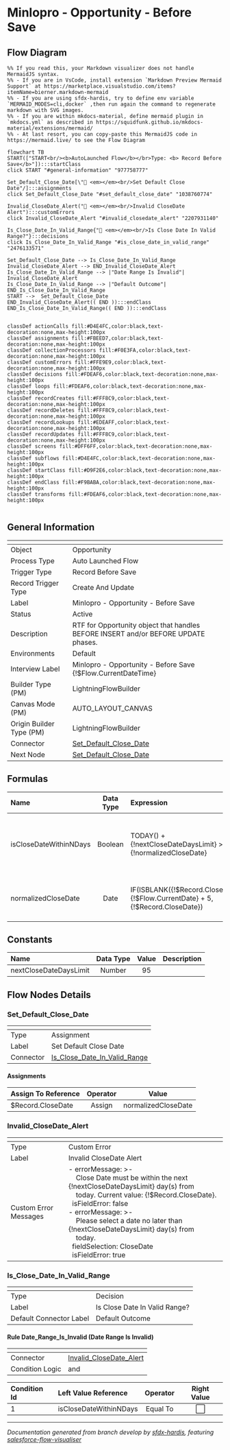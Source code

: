 # Minlopro - Opportunity - Before Save

## Flow Diagram

```mermaid
%% If you read this, your Markdown visualizer does not handle MermaidJS syntax.
%% - If you are in VsCode, install extension `Markdown Preview Mermaid Support` at https://marketplace.visualstudio.com/items?itemName=bierner.markdown-mermaid
%% - If you are using sfdx-hardis, try to define env variable `MERMAID_MODES=cli,docker` ,then run again the command to regenerate markdown with SVG images.
%% - If you are within mkdocs-material, define mermaid plugin in `mkdocs.yml` as described in https://squidfunk.github.io/mkdocs-material/extensions/mermaid/
%% - At last resort, you can copy-paste this MermaidJS code in https://mermaid.live/ to see the Flow Diagram

flowchart TB
START(["START<br/><b>AutoLaunched Flow</b></br>Type: <b> Record Before Save</b>"]):::startClass
click START "#general-information" "977758777"

Set_Default_Close_Date[\"🟰 <em></em><br/>Set Default Close Date"/]:::assignments
click Set_Default_Close_Date "#set_default_close_date" "1038760774"

Invalid_CloseDate_Alert("🚫 <em></em><br/>Invalid CloseDate Alert"):::customErrors
click Invalid_CloseDate_Alert "#invalid_closedate_alert" "2207931140"

Is_Close_Date_In_Valid_Range{"🔀 <em></em><br/>Is Close Date In Valid Range?"}:::decisions
click Is_Close_Date_In_Valid_Range "#is_close_date_in_valid_range" "2476133571"

Set_Default_Close_Date --> Is_Close_Date_In_Valid_Range
Invalid_CloseDate_Alert --> END_Invalid_CloseDate_Alert
Is_Close_Date_In_Valid_Range --> |"Date Range Is Invalid"| Invalid_CloseDate_Alert
Is_Close_Date_In_Valid_Range --> |"Default Outcome"| END_Is_Close_Date_In_Valid_Range
START -->  Set_Default_Close_Date
END_Invalid_CloseDate_Alert(( END )):::endClass
END_Is_Close_Date_In_Valid_Range(( END )):::endClass


classDef actionCalls fill:#D4E4FC,color:black,text-decoration:none,max-height:100px
classDef assignments fill:#FBEED7,color:black,text-decoration:none,max-height:100px
classDef collectionProcessors fill:#F0E3FA,color:black,text-decoration:none,max-height:100px
classDef customErrors fill:#FFE9E9,color:black,text-decoration:none,max-height:100px
classDef decisions fill:#FDEAF6,color:black,text-decoration:none,max-height:100px
classDef loops fill:#FDEAF6,color:black,text-decoration:none,max-height:100px
classDef recordCreates fill:#FFF8C9,color:black,text-decoration:none,max-height:100px
classDef recordDeletes fill:#FFF8C9,color:black,text-decoration:none,max-height:100px
classDef recordLookups fill:#EDEAFF,color:black,text-decoration:none,max-height:100px
classDef recordUpdates fill:#FFF8C9,color:black,text-decoration:none,max-height:100px
classDef screens fill:#DFF6FF,color:black,text-decoration:none,max-height:100px
classDef subflows fill:#D4E4FC,color:black,text-decoration:none,max-height:100px
classDef startClass fill:#D9F2E6,color:black,text-decoration:none,max-height:100px
classDef endClass fill:#F9BABA,color:black,text-decoration:none,max-height:100px
classDef transforms fill:#FDEAF6,color:black,text-decoration:none,max-height:100px


```

<!-- Flow description -->

## General Information

|<!-- -->|<!-- -->|
|:---|:---|
|Object|Opportunity|
|Process Type| Auto Launched Flow|
|Trigger Type| Record Before Save|
|Record Trigger Type| Create And Update|
|Label|Minlopro - Opportunity - Before Save|
|Status|Active|
|Description|RTF for Opportunity object that handles BEFORE INSERT and/or BEFORE UPDATE phases.|
|Environments|Default|
|Interview Label|Minlopro - Opportunity - Before Save {!$Flow.CurrentDateTime}|
| Builder Type (PM)|LightningFlowBuilder|
| Canvas Mode (PM)|AUTO_LAYOUT_CANVAS|
| Origin Builder Type (PM)|LightningFlowBuilder|
|Connector|[Set_Default_Close_Date](#set_default_close_date)|
|Next Node|[Set_Default_Close_Date](#set_default_close_date)|


## Formulas

|Name|Data Type|Expression|Description|
|:-- |:--:|:-- |:--  |
|isCloseDateWithinNDays|Boolean|TODAY() + {!nextCloseDateDaysLimit} >= {!normalizedCloseDate}|Ensures the CloseDate is on or before N days from today (N = 20 days).|
|normalizedCloseDate|Date|IF(ISBLANK({!$Record.CloseDate}), {!$Flow.CurrentDate} + 5, {!$Record.CloseDate})|Defaults 'CloseDate' to 5 days from now if not set.|


## Constants

|Name|Data Type|Value|Description|
|:-- |:--:|:--:|:--  |
|nextCloseDateDaysLimit|Number|95|<!-- -->|


## Flow Nodes Details

### Set_Default_Close_Date

|<!-- -->|<!-- -->|
|:---|:---|
|Type|Assignment|
|Label|Set Default Close Date|
|Connector|[Is_Close_Date_In_Valid_Range](#is_close_date_in_valid_range)|


#### Assignments

|Assign To Reference|Operator|Value|
|:-- |:--:|:--: |
|$Record.CloseDate| Assign|normalizedCloseDate|




### Invalid_CloseDate_Alert

|<!-- -->|<!-- -->|
|:---|:---|
|Type|Custom Error|
|Label|Invalid CloseDate Alert|
|Custom Error Messages|- errorMessage: >-<br/>&nbsp;&nbsp;&nbsp;&nbsp;Close Date must be within the next {!nextCloseDateDaysLimit} day(s) from<br/>&nbsp;&nbsp;&nbsp;&nbsp;today. Current value: {!$Record.CloseDate}.<br/>&nbsp;&nbsp;isFieldError: false<br/>- errorMessage: >-<br/>&nbsp;&nbsp;&nbsp;&nbsp;Please select a date no later than {!nextCloseDateDaysLimit} day(s) from<br/>&nbsp;&nbsp;&nbsp;&nbsp;today.<br/>&nbsp;&nbsp;fieldSelection: CloseDate<br/>&nbsp;&nbsp;isFieldError: true<br/>|


### Is_Close_Date_In_Valid_Range

|<!-- -->|<!-- -->|
|:---|:---|
|Type|Decision|
|Label|Is Close Date In Valid Range?|
|Default Connector Label|Default Outcome|


#### Rule Date_Range_Is_Invalid (Date Range Is Invalid)

|<!-- -->|<!-- -->|
|:---|:---|
|Connector|[Invalid_CloseDate_Alert](#invalid_closedate_alert)|
|Condition Logic|and|




|Condition Id|Left Value Reference|Operator|Right Value|
|:-- |:-- |:--:|:--: |
|1|isCloseDateWithinNDays| Equal To|⬜|








___

_Documentation generated from branch develop by [sfdx-hardis](https://sfdx-hardis.cloudity.com), featuring [salesforce-flow-visualiser](https://github.com/toddhalfpenny/salesforce-flow-visualiser)_